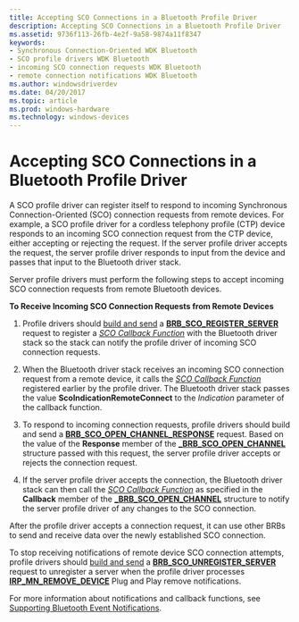 ```yaml
---
title: Accepting SCO Connections in a Bluetooth Profile Driver
description: Accepting SCO Connections in a Bluetooth Profile Driver
ms.assetid: 9736f113-26fb-4e2f-9a58-9874a11f8347
keywords:
- Synchronous Connection-Oriented WDK Bluetooth
- SCO profile drivers WDK Bluetooth
- incoming SCO connection requests WDK Bluetooth
- remote connection notifications WDK Bluetooth
ms.author: windowsdriverdev
ms.date: 04/20/2017
ms.topic: article
ms.prod: windows-hardware
ms.technology: windows-devices
---
```


# Accepting SCO Connections in a Bluetooth Profile Driver


A SCO profile driver can register itself to respond to incoming Synchronous Connection-Oriented (SCO) connection requests from remote devices. For example, a SCO profile driver for a cordless telephony profile (CTP) device responds to an incoming SCO connection request from the CTP device, either accepting or rejecting the request. If the server profile driver accepts the request, the server profile driver responds to input from the device and passes that input to the Bluetooth driver stack.

Server profile drivers must perform the following steps to accept incoming SCO connection requests from remote Bluetooth devices.

**To Receive Incoming SCO Connection Requests from Remote Devices**

1.  Profile drivers should [build and send](building-and-sending-a-brb.md) a [**BRB\_SCO\_REGISTER\_SERVER**](https://msdn.microsoft.com/library/windows/hardware/ff536628) request to register a [*SCO Callback Function*](https://msdn.microsoft.com/library/windows/hardware/ff536772) with the Bluetooth driver stack so the stack can notify the profile driver of incoming SCO connection requests.

2.  When the Bluetooth driver stack receives an incoming SCO connection request from a remote device, it calls the [*SCO Callback Function*](https://msdn.microsoft.com/library/windows/hardware/ff536772) registered earlier by the profile driver. The Bluetooth driver stack passes the value **ScoIndicationRemoteConnect** to the *Indication* parameter of the callback function.

3.  To respond to incoming connection requests, profile drivers should build and send a [**BRB\_SCO\_OPEN\_CHANNEL\_RESPONSE**](https://msdn.microsoft.com/library/windows/hardware/ff536627) request. Based on the value of the **Response** member of the [**\_BRB\_SCO\_OPEN\_CHANNEL**](https://msdn.microsoft.com/library/windows/hardware/ff536870) structure passed with this request, the server profile driver accepts or rejects the connection request.

4.  If the server profile driver accepts the connection, the Bluetooth driver stack can then call the [*SCO Callback Function*](https://msdn.microsoft.com/library/windows/hardware/ff536772) as specified in the **Callback** member of the [**\_BRB\_SCO\_OPEN\_CHANNEL**](https://msdn.microsoft.com/library/windows/hardware/ff536870) structure to notify the server profile driver of any changes to the SCO connection.

After the profile driver accepts a connection request, it can use other BRBs to send and receive data over the newly established SCO connection.

To stop receiving notifications of remote device SCO connection attempts, profile drivers should [build and send](building-and-sending-a-brb.md) a [**BRB\_SCO\_UNREGISTER\_SERVER**](https://msdn.microsoft.com/library/windows/hardware/ff536630) request to unregister a server when the profile driver processes [**IRP\_MN\_REMOVE\_DEVICE**](https://msdn.microsoft.com/library/windows/hardware/ff551738) Plug and Play remove notifications.

For more information about notifications and callback functions, see [Supporting Bluetooth Event Notifications](supporting-bluetooth-event-notifications.md).

 

 






